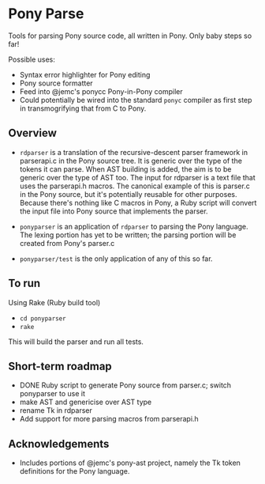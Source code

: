 # Pony Parse

Tools for parsing Pony source code, all written in Pony. Only baby steps so far!

Possible uses:
* Syntax error highlighter for Pony editing
* Pony source formatter
* Feed into @jemc's ponycc Pony-in-Pony compiler
* Could potentially be wired into the standard `ponyc` compiler as first step in transmogrifying that from C to Pony.


##  Overview

* `rdparser` is a translation of the recursive-descent parser framework in parserapi.c in the Pony source tree. It is generic over the type of the tokens it can parse. When AST building is added, the aim is to be generic over the type of AST too. The input for rdparser is a text file that uses the parserapi.h macros. The canonical example of this is parser.c in the Pony source, but it's potentially reusable for other purposes. Because there's nothing like C macros in Pony, a Ruby script will convert the input file into Pony source that implements the parser.

* `ponyparser` is an application of `rdparser` to parsing the Pony language. The lexing portion has yet to be written; the parsing portion will be created from Pony's parser.c

* `ponyparser/test` is the only application of any of this so far.


## To run

Using Rake (Ruby build tool)

* `cd ponyparser`
* `rake`

This will build the parser and run all tests.


## Short-term roadmap

* DONE Ruby script to generate Pony source from parser.c; switch ponyparser to use it
* make AST and genericise over AST type
* rename Tk in rdparser
* Add support for more parsing macros from parserapi.h


## Acknowledgements

* Includes portions of @jemc's pony-ast project, namely the Tk token definitions for the Pony language.

